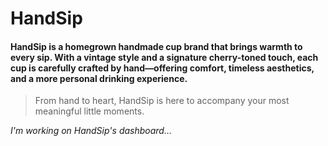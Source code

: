 # HandSip

#### HandSip is a homegrown handmade cup brand that brings warmth to every sip. With a vintage style and a signature cherry-toned touch, each cup is carefully crafted by hand—offering comfort, timeless aesthetics, and a more personal drinking experience.

> From hand to heart, HandSip is here to accompany your most meaningful little moments.

_I'm working on HandSip's dashboard..._
